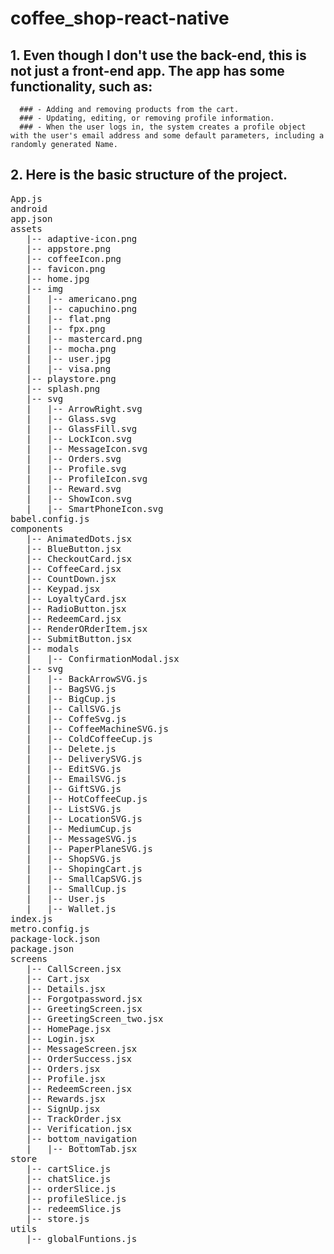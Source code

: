 # coffee_shop-react-native
   ## 1. Even though I don't use the back-end, this is not just a front-end app. The app has some functionality, such as: 
      ### - Adding and removing products from the cart.
      ### - Updating, editing, or removing profile information.
      ### - When the user logs in, the system creates a profile object with the user's email address and some default parameters, including a randomly generated Name.
   ## 2. Here is the basic structure of the project.
<pre>
App.js
android
app.json
assets
   |-- adaptive-icon.png
   |-- appstore.png
   |-- coffeeIcon.png
   |-- favicon.png
   |-- home.jpg
   |-- img
   |   |-- americano.png
   |   |-- capuchino.png
   |   |-- flat.png
   |   |-- fpx.png
   |   |-- mastercard.png
   |   |-- mocha.png
   |   |-- user.jpg
   |   |-- visa.png
   |-- playstore.png
   |-- splash.png
   |-- svg
   |   |-- ArrowRight.svg
   |   |-- Glass.svg
   |   |-- GlassFill.svg
   |   |-- LockIcon.svg
   |   |-- MessageIcon.svg
   |   |-- Orders.svg
   |   |-- Profile.svg
   |   |-- ProfileIcon.svg
   |   |-- Reward.svg
   |   |-- ShowIcon.svg
   |   |-- SmartPhoneIcon.svg
babel.config.js
components
   |-- AnimatedDots.jsx
   |-- BlueButton.jsx
   |-- CheckoutCard.jsx
   |-- CoffeeCard.jsx
   |-- CountDown.jsx
   |-- Keypad.jsx
   |-- LoyaltyCard.jsx
   |-- RadioButton.jsx
   |-- RedeemCard.jsx
   |-- RenderORderItem.jsx
   |-- SubmitButton.jsx
   |-- modals
   |   |-- ConfirmationModal.jsx
   |-- svg
   |   |-- BackArrowSVG.js
   |   |-- BagSVG.js
   |   |-- BigCup.js
   |   |-- CallSVG.js
   |   |-- CoffeSvg.js
   |   |-- CoffeeMachineSVG.js
   |   |-- ColdCoffeeCup.js
   |   |-- Delete.js
   |   |-- DeliverySVG.js
   |   |-- EditSVG.js
   |   |-- EmailSVG.js
   |   |-- GiftSVG.js
   |   |-- HotCoffeeCup.js
   |   |-- ListSVG.js
   |   |-- LocationSVG.js
   |   |-- MediumCup.js
   |   |-- MessageSVG.js
   |   |-- PaperPlaneSVG.js
   |   |-- ShopSVG.js
   |   |-- ShopingCart.js
   |   |-- SmallCapSVG.js
   |   |-- SmallCup.js
   |   |-- User.js
   |   |-- Wallet.js
index.js
metro.config.js
package-lock.json
package.json
screens
   |-- CallScreen.jsx
   |-- Cart.jsx
   |-- Details.jsx
   |-- Forgotpassword.jsx
   |-- GreetingScreen.jsx
   |-- GreetingScreen_two.jsx
   |-- HomePage.jsx
   |-- Login.jsx
   |-- MessageScreen.jsx
   |-- OrderSuccess.jsx
   |-- Orders.jsx
   |-- Profile.jsx
   |-- RedeemScreen.jsx
   |-- Rewards.jsx
   |-- SignUp.jsx
   |-- TrackOrder.jsx
   |-- Verification.jsx
   |-- bottom_navigation
   |   |-- BottomTab.jsx
store
   |-- cartSlice.js
   |-- chatSlice.js
   |-- orderSlice.js
   |-- profileSlice.js
   |-- redeemSlice.js
   |-- store.js
utils
   |-- globalFuntions.js
</pre>
